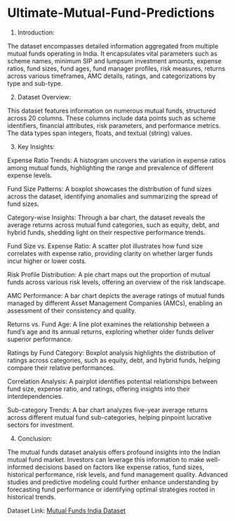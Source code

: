 # Ultimate-Mutual-Fund-Predictions
1. Introduction:

The dataset encompasses detailed information aggregated from multiple mutual funds operating in India. It encapsulates vital parameters such as scheme names, minimum SIP and lumpsum investment amounts, expense ratios, fund sizes, fund ages, fund manager profiles, risk measures, returns across various timeframes, AMC details, ratings, and categorizations by type and sub-type.

2. Dataset Overview:

This dataset features information on numerous mutual funds, structured across 20 columns. These columns include data points such as scheme identifiers, financial attributes, risk parameters, and performance metrics. The data types span integers, floats, and textual (string) values.

3. Key Insights:

Expense Ratio Trends: A histogram uncovers the variation in expense ratios among mutual funds, highlighting the range and prevalence of different expense levels.

Fund Size Patterns: A boxplot showcases the distribution of fund sizes across the dataset, identifying anomalies and summarizing the spread of fund sizes.

Category-wise Insights: Through a bar chart, the dataset reveals the average returns across mutual fund categories, such as equity, debt, and hybrid funds, shedding light on their respective performance trends.

Fund Size vs. Expense Ratio: A scatter plot illustrates how fund size correlates with expense ratio, providing clarity on whether larger funds incur higher or lower costs.

Risk Profile Distribution: A pie chart maps out the proportion of mutual funds across various risk levels, offering an overview of the risk landscape.

AMC Performance: A bar chart depicts the average ratings of mutual funds managed by different Asset Management Companies (AMCs), enabling an assessment of their consistency and quality.

Returns vs. Fund Age: A line plot examines the relationship between a fund’s age and its annual returns, exploring whether older funds deliver superior performance.

Ratings by Fund Category: Boxplot analysis highlights the distribution of ratings across categories, such as equity, debt, and hybrid funds, helping compare their relative performances.

Correlation Analysis: A pairplot identifies potential relationships between fund size, expense ratio, and ratings, offering insights into their interdependencies.

Sub-category Trends: A bar chart analyzes five-year average returns across different mutual fund sub-categories, helping pinpoint lucrative sectors for investment.

4. Conclusion:

The mutual funds dataset analysis offers profound insights into the Indian mutual fund market. Investors can leverage this information to make well-informed decisions based on factors like expense ratios, fund sizes, historical performance, risk levels, and fund management quality. Advanced studies and predictive modeling could further enhance understanding by forecasting fund performance or identifying optimal strategies rooted in historical trends.

Dataset Link: [Mutual Funds India Dataset](https://www.kaggle.com/datasets/ravibarnawal/mutual-funds-india-detailed/data)

